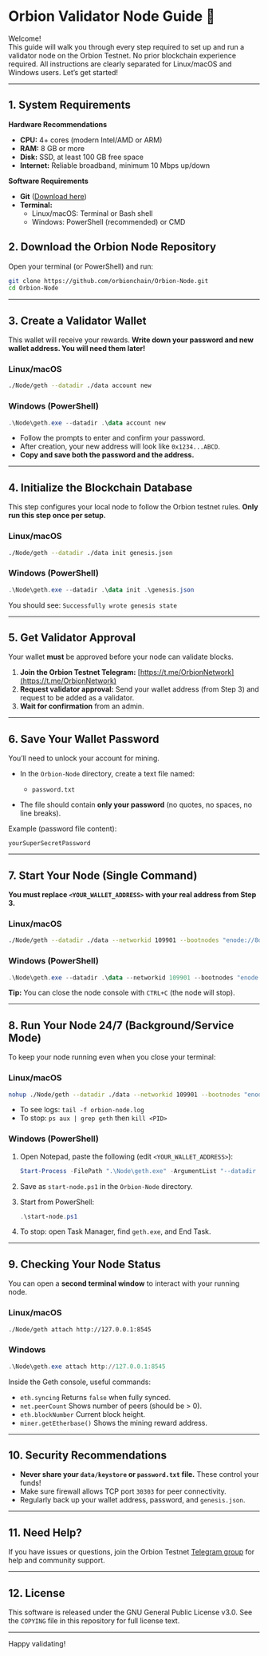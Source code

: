 # Orbion Validator Node Guide 🚀

Welcome!  
This guide will walk you through every step required to set up and run a validator node on the Orbion Testnet. No prior blockchain experience required. All instructions are clearly separated for Linux/macOS and Windows users. Let’s get started!

---

## 1. System Requirements

**Hardware Recommendations**
- **CPU:** 4+ cores (modern Intel/AMD or ARM)
- **RAM:** 8 GB or more
- **Disk:** SSD, at least 100 GB free space
- **Internet:** Reliable broadband, minimum 10 Mbps up/down

**Software Requirements**
- **Git** ([Download here](https://git-scm.com/downloads))
- **Terminal:**  
  - Linux/macOS: Terminal or Bash shell  
  - Windows: PowerShell (recommended) or CMD

## 2. Download the Orbion Node Repository

Open your terminal (or PowerShell) and run:

```bash
git clone https://github.com/orbionchain/Orbion-Node.git
cd Orbion-Node
````

---

## 3. Create a Validator Wallet

This wallet will receive your rewards.
**Write down your password and new wallet address. You will need them later!**

### Linux/macOS

```bash
./Node/geth --datadir ./data account new
```

### Windows (PowerShell)

```powershell
.\Node\geth.exe --datadir .\data account new
```

* Follow the prompts to enter and confirm your password.
* After creation, your new address will look like `0x1234...ABCD`.
* **Copy and save both the password and the address.**

---

## 4. Initialize the Blockchain Database

This step configures your local node to follow the Orbion testnet rules.
**Only run this step once per setup.**

### Linux/macOS

```bash
./Node/geth --datadir ./data init genesis.json
```

### Windows (PowerShell)

```powershell
.\Node\geth.exe --datadir .\data init .\genesis.json
```

You should see:
`Successfully wrote genesis state`

---

## 5. Get Validator Approval

Your wallet **must** be approved before your node can validate blocks.

1. **Join the Orbion Testnet Telegram:**
   [https://t.me/OrbionNetwork](https://t.me/OrbionNetwork)
2. **Request validator approval:**
   Send your wallet address (from Step 3) and request to be added as a validator.
3. **Wait for confirmation** from an admin.

---

## 6. Save Your Wallet Password

You’ll need to unlock your account for mining.

* In the `Orbion-Node` directory, create a text file named:

  * `password.txt`
* The file should contain **only your password** (no quotes, no spaces, no line breaks).

Example (password file content):

```
yourSuperSecretPassword
```

---

## 7. Start Your Node (Single Command)

**You must replace `<YOUR_WALLET_ADDRESS>` with your real address from Step 3.**

### Linux/macOS

```bash
./Node/geth --datadir ./data --networkid 109901 --bootnodes "enode://8dc9f4362a8fe37ce936674f3424fadb628b5a5a538f53e5e6c901cd5af2fd538b80c68b259fba221f13ad2b84c5300624aeace1cb40bc88273a00c0c54726a5@bootnode.orbionchain.com:30305" --port 30303 --http --http.addr "0.0.0.0" --http.port 8545 --http.api "eth,net,web3,personal,miner,txpool" --allow-insecure-unlock --unlock "<YOUR_WALLET_ADDRESS>" --password ./password.txt --miner.etherbase <YOUR_WALLET_ADDRESS> --mine --verbosity 3 console
```

### Windows (PowerShell)

```powershell
.\Node\geth.exe --datadir .\data --networkid 109901 --bootnodes "enode://8dc9f4362a8fe37ce936674f3424fadb628b5a5a538f53e5e6c901cd5af2fd538b80c68b259fba221f13ad2b84c5300624aeace1cb40bc88273a00c0c54726a5@bootnode.orbionchain.com:30305" --port 30303 --http --http.addr "0.0.0.0" --http.port 8545 --http.api "eth,net,web3,personal,miner,txpool" --allow-insecure-unlock --unlock "<YOUR_WALLET_ADDRESS>" --password "password.txt" --miner.etherbase <YOUR_WALLET_ADDRESS> --mine --verbosity 3 console
```

**Tip:**
You can close the node console with `CTRL+C` (the node will stop).

---

## 8. Run Your Node 24/7 (Background/Service Mode)

To keep your node running even when you close your terminal:

### Linux/macOS

```bash
nohup ./Node/geth --datadir ./data --networkid 109901 --bootnodes "enode://8dc9f4362a8fe37ce936674f3424fadb628b5a5a538f53e5e6c901cd5af2fd538b80c68b259fba221f13ad2b84c5300624aeace1cb40bc88273a00c0c54726a5@bootnode.orbionchain.com:30305" --port 30303 --http --http.addr "0.0.0.0" --http.port 8545 --http.api "eth,net,web3,personal,miner,txpool" --allow-insecure-unlock --unlock "<YOUR_WALLET_ADDRESS>" --password ./password.txt --miner.etherbase <YOUR_WALLET_ADDRESS> --mine --verbosity 3 > orbion-node.log 2>&1 &
```

* To see logs: `tail -f orbion-node.log`
* To stop: `ps aux | grep geth` then `kill <PID>`

### Windows (PowerShell)

1. Open Notepad, paste the following (edit `<YOUR_WALLET_ADDRESS>`):

   ```powershell
   Start-Process -FilePath ".\Node\geth.exe" -ArgumentList "--datadir .\data --networkid 109901 --bootnodes 'enode://8dc9f4362a8fe37ce936674f3424fadb628b5a5a538f53e5e6c901cd5af2fd538b80c68b259fba221f13ad2b84c5300624aeace1cb40bc88273a00c0c54726a5@bootnode.orbionchain.com:30305' --port 30303 --http --http.addr '0.0.0.0' --http.port 8545 --http.api 'eth,net,web3,personal,miner,txpool' --allow-insecure-unlock --unlock '<YOUR_WALLET_ADDRESS>' --password 'password.txt' --miner.etherbase <YOUR_WALLET_ADDRESS> --mine --verbosity 3" -NoNewWindow
   ```
2. Save as `start-node.ps1` in the `Orbion-Node` directory.
3. Start from PowerShell:

   ```powershell
   .\start-node.ps1
   ```
4. To stop: open Task Manager, find `geth.exe`, and End Task.

---

## 9. Checking Your Node Status

You can open a **second terminal window** to interact with your running node.

### Linux/macOS

```bash
./Node/geth attach http://127.0.0.1:8545
```

### Windows

```powershell
.\Node\geth.exe attach http://127.0.0.1:8545
```

Inside the Geth console, useful commands:

* `eth.syncing`
  Returns `false` when fully synced.
* `net.peerCount`
  Shows number of peers (should be > 0).
* `eth.blockNumber`
  Current block height.
* `miner.getEtherbase()`
  Shows the mining reward address.

---

## 10. Security Recommendations

* **Never share your `data/keystore` or `password.txt` file.** These control your funds!
* Make sure firewall allows TCP port `30303` for peer connectivity.
* Regularly back up your wallet address, password, and `genesis.json`.

---

## 11. Need Help?

If you have issues or questions, join the Orbion Testnet [Telegram group](https://t.me/OrbionNetwork) for help and community support.

---

## 12. License

This software is released under the GNU General Public License v3.0.
See the `COPYING` file in this repository for full license text.

---
Happy validating!
